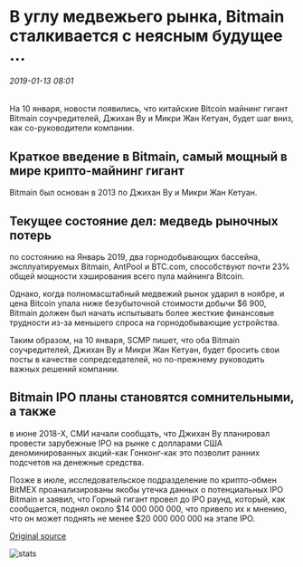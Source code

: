 # В углу медвежьего рынка, Bitmain сталкивается с неясным будущее ...

###### 2019-01-13 08:01

На 10 января, новости появились, что китайские Bitcoin майнинг гигант Bitmain соучредителей, Джихан Ву и Микри Жан Кетуан, будет шаг вниз, как со-руководители компании.

## Краткое введение в Bitmain, самый мощный в мире крипто-майнинг гигант

Bitmain был основан в 2013 по Джихан Ву и Микри Жан Кетуан.

## Текущее состояние дел: медведь рыночных потерь

по состоянию на Январь 2019, два горнодобывающих бассейна, эксплуатируемых Bitmain, AntPool и BTC.com, способствуют почти 23% общей мощности хэширования всего пула майнинга Bitcoin.

Однако, когда полномасштабный медвежий рынок ударил в ноябре, и цена Bitcoin упала ниже безубыточной стоимости добычи $6 900, Bitmain должен был начать испытывать более жесткие финансовые трудности из-за меньшего спроса на горнодобывающие устройства.

Таким образом, на 10 января, SCMP пишет, что оба Bitmain соучредителей, Джихан Ву и Микри Жан Кетуан, будет бросить свои посты в качестве сопредседателей, но по-прежнему руководить важных решений компании.

## Bitmain IPO планы становятся сомнительными, а также

в июне 2018-Х, СМИ начали сообщать, что Джихан Ву планировал провести зарубежные IPO на рынке с долларами США деноминированных акций-как Гонконг-как это позволит ранних подсчетов на денежные средства.

Позже в июле, исследовательское подразделение по крипто-обмен BitMEX проанализированы якобы утечка данных о потенциальных IPO Bitmain и заявил, что Горный гигант провел до IPO раунд, который, как сообщается, поднял около $14 000 000 000, что привело их к мнению, что он может поднять не менее $20 000 000 000 на этапе IPO.

[Original source](https://cointelegraph.com/news/cornered-by-bear-market-bitmain-is-facing-an-unclear-future)

![stats](https://c.statcounter.com/11760860/0/a89fa40b/1/ "stats")
